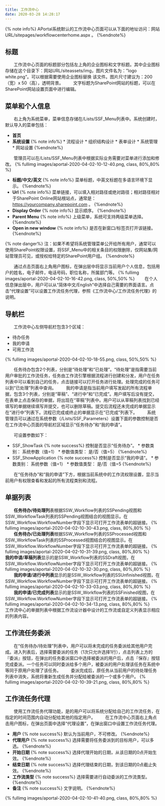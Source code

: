 ```yaml
---
title: 工作流中心
date: 2020-03-28 14:28:17
---
```


{% note info%}
    APortal系统默认的工作流中心页面可以从下面的地址访问：网站URL/sitepages/workflowcenterhome.aspx 。
{%endnote%}

## 标题

&emsp;&emsp;工作流中心页面的标题部分包括左上角的企业图标和文字标题。其中企业图标存储在这个目录下：网站URL/siteassets/img，图片文件名为：”logo white.png”。可以根据需要使用企业图标替换 该文件。图片尺寸建议为：200（宽）x 50（高），透明背景。
&emsp;&emsp;文字标题为SharePoint网站的标题，可以在SharePoint网站设置页面中进行编辑。

## 菜单和个人信息

&emsp;&emsp;右上角为系统菜单，菜单信息存储在/Lists/SSF_Menu列表中。系统创建时，默认导入的菜单包括：

* **首页**
* **系统设置**
    {% note info%}
        * 流程设计
        * 组织结构设计
        * 表单设计
        * 系统管理
        * 网站设置
    {%endnote%}

&emsp;&emsp;管理员可以在/Lists/SSF_Menu列表中根据实际业务需要对菜单进行添加和修改。
{% fullimg images/aportal-2020-04-02-10-12-40.png,  class, 80%,80% %}

* **标题/中文/英文**
    {% note info%}
        菜单标题，中英文标题在多语言环境下显示。
    {%endnote%}
* **Url**
    {% note info%}
        菜单链接，可以填入相对路径或绝对路径；相对路径相对于SharePoint Online网站根站点，通常是：https://yourcompany.sharepoint.com 。
    {%endnote%}
* **Display Order**
    {% note info%}
        显示顺序。
    {%endnote%}
* **Parent Menu**
    {% note info%}
        上级菜单，系统可支持两级菜单选择。
    {%endnote%}
* **Open in new window**
    {% note info%}
        是否在新窗口/标签页打开该链接。
    {%endnote%}

{% note danger%}
    注：如果不希望将系统管理菜单公开给所有用户，通常可以使用SharePoint权限设置，将SSF_Menu中的相关条目的权限删除，仅网站集/网站管理员可见，或授权给特定的SharePoint用户组。
{%endnote%}

&emsp;&emsp;通过点击页面右上角用户图标，在弹出层中将显示当前用户个人信息，包括用户的姓名，电子邮件，电话号码，职位名称，所属部门等。
{% fullimg images/aportal-2020-04-02-10-16-42.png,  class, 50%,50% %}
&emsp;&emsp;在个人信息弹出层中，用户可以从“简体中文/English”中选择自己需要的界面语言。点击“代理设置”可以设置工作流任务代理，参照《工作流中心/工作流任务代理》的说明。

## 导航栏

&emsp;&emsp;工作流中心左侧导航栏包含3个区域：

* 待办任务
* 我的申请
* 可用工作流

{% fullimg images/aportal-2020-04-02-10-18-55.png,  class, 50%,50% %}

&emsp;&emsp;任务待办包含2个列表，分别是“待处理”和“已处理”。“待处理”是指需要当前用户审批的工作流任务，任务由工作流引擎根据流程进行创建和分发，用户在任务列表中可以看到自己的任务，点击链接可以打开任务进行处理。处理完成的任务可以到“已处理”列表中查询。
&emsp;&emsp;我的申请是指当前用户填写发起的所有流程单据，包含3个列表，分别是“草稿”、“进行中”和“已完成”。用户填写后没有提交，在表单上点击保存的单据，将出现在“草稿”列表中。用户可以从草稿列表找到已经填写的单据继续填写并提交，也可以删除草稿。提交后流程还未完成的单据显示在“进行中”列表下。流程已完成或终止的单据显示在“已完成”列表下。
&emsp;&emsp;系统管理员可以通过在系统参数（/Lists/SSF_Parameters）设置下面的参数控制是否在工作流中心页面的导航栏区域显示“任务待办”和“我的申请”。

&emsp;&emsp;可设置参数如下：

* SSF_ShowTask
    {% note success%}
        控制是否显示“任务待办”。
        * 参数类别： 系统参数（值=1）
        * 参数值类型： 是/否（值=5）
    {%endnote%}
* SSF_ShowApplication
    {% note success%}
        控制是否显示“我的申请”。
        * 参数类别： 系统参数（值=1）
        * 参数值类型： 是/否（值=5
    {%endnote%}

&emsp;&emsp;在“任务待办”和“我的申请”下方，根据当前系统中的工作流权限设置，显示当前用户有权限查看和发起的所有流程类别和流程。

## 单据列表

&emsp;&emsp;**任务待办/待处理列**表根据SSW_Workflow列表的SSPending视图和SSW_WorkflowTask列表的SSPending视图结合的视图显示。在SSW_Workflow.WorkflowNumber字段下显示可打开工作流表单的超链接。
{% fullimg images/aportal-2020-04-02-10-30-43.png,  class, 80%,80% %}
&emsp;&emsp;**任务待办/已处理列表**根据SSW_Workflow列表的SSProcessed视图和SSW_WorkflowTask列表的SSProcessed视图结合的视图显示。在SSW_Workflow.WorkflowNumber字段下显示可打开工作流表单的超链接。
{% fullimg images/aportal-2020-04-02-10-31-39.png,  class, 80%,80% %}
&emsp;&emsp;**我的申请/草稿列表**显示的是SSW_Workflow列表的SSDraft视图，在SSW_Workflow.WorkflowNumber字段下显示可打开工作流表单的超链接。
{% fullimg images/aportal-2020-04-02-10-32-30.png,  class, 80%,80% %}
&emsp;&emsp;**我的申请/进行中列表**显示的是SSW_Workflow列表的SSUnfinished视图，在SSW_Workflow.WorkflowNumber字段下显示可打开工作流表单的超链接。
{% fullimg images/aportal-2020-04-02-10-33-03.png,  class, 80%,80% %}
&emsp;&emsp;**我的申请/已完成列表**显示的是SSW_Workflow列表的SSFinished视图，在SSW_Workflow.WorkflowNumber字段下显示可打开工作流表单的超链接。
{% fullimg images/aportal-2020-04-02-10-34-13.png,  class, 80%,80% %}
&emsp;&emsp;工作流中心的单据列表中根据工作流设计器中设计的工作流或自定义列表显示相应的列表内容。

## 工作流任务委派

&emsp;&emsp;在“任务待办/待处理”列表中，用户可以将未完成的任务委派给其他用户完成。进入列表后，选择需要委派的任务（1次只允许选择1行），点击列表上方的『委派』按钮，在弹出的任务委派窗口中选择被委派的用户后，点击『保存』按钮完成委派。一个任务可以同时委派给多个用户，被委派的用户处理该任务在系统中等同于原用户处理了该任务。
&emsp;&emsp;委派完成后，原任务从当前用户的待处理任务列表中消失，系统将重新生成任务并分配给被委派的一个或多个用户。
{% fullimg images/aportal-2020-04-02-10-39-21.png,  class, 80%,80% %}

## 工作流任务代理

&emsp;&emsp;使用工作流任务代理功能，是的用户可以将系统分配给自己的工作流任务，在指定的时间范围内自动分配给其他的指定用户。
&emsp;&emsp;在工作流中心页面右上角点击用户图标，在弹出页面中选择“代理设置”，在弹出窗口中设置工作流任务代理。

* **用户**
    {% note success%}
        默认为当前用户，不可修改。
    {%endnote%}
* **代理用户**
    {% note success%}
         选择需要将任务委派到的目标用户，可以多选。
    {%endnote%}
* **开始日期**
    {% note success%}
         选择代理开始的日期，从该日期的0点开始生效。
    {%endnote%}
* **结束日期**
    {% note success%}
        选择代理结束的日期，到该日期的0点截止失效。
    {%endnote%}
* **工作流类型**
    {% note success%}
        选择需要进行自动委派的工作流类型。
    {%endnote%}
* **备注**
    {% note success%}
        文字说明。
    {%endnote%}

{% fullimg images/aportal-2020-04-02-10-41-40.png,  class, 80%,80% %}